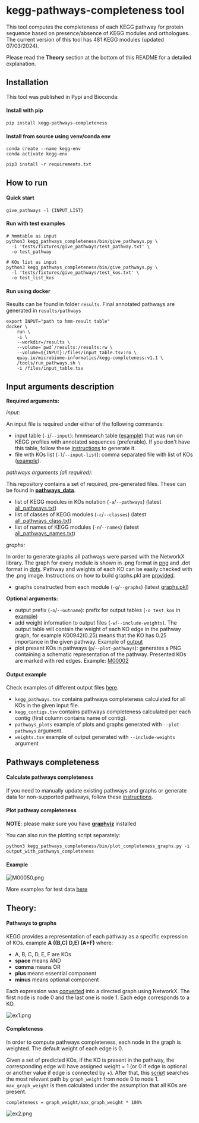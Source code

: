 # kegg-pathways-completeness tool

This tool computes the completeness of each KEGG pathway for protein sequence based on presence/absence of KEGG modules and orthologues. The current version of this tool has 481 KEGG modules (updated 07/03/2024). 

Please read the **Theory** section at the bottom of this README for a detailed explanation. 


## Installation
This tool was published in Pypi and Bioconda:

#### Install with pip
```commandline
pip install kegg-pathways-completeness
```

#### Install from source using venv/conda env
```commandline
conda create --name kegg-env
conda activate kegg-env

pip3 install -r requirements.txt
```


## How to run

#### Quick start
```
give_pathways -l {INPUT_LIST}
```

#### Run with test examples
```comandline
# hmmtable as input
python3 kegg_pathways_completeness/bin/give_pathways.py \
  -i 'tests/fixtures/give_pathways/test_pathway.txt' \
  -o test_pathway

# KOs list as input
python3 kegg_pathways_completeness/bin/give_pathways.py \
  -l 'tests/fixtures/give_pathways/test_kos.txt' \
  -o test_list_kos
```

#### Run using docker 
Results can be found in folder `results`. Final annotated pathways are generated in `results/pathways`
```commandline
export INPUT="path to hmm-result table"
docker \
    run \
    -i \
    --workdir=/results \
    --volume=`pwd`/results:/results:rw \
    --volume=${INPUT}:/files/input_table.tsv:ro \
    quay.io/microbiome-informatics/kegg-completeness:v1.1 \
    /tools/run_pathways.sh \
    -i /files/input_table.tsv
```


## Input arguments description

**Required arguments:** 

_input:_

An input file is required under either of the following commands:
- input table (`-i`/`--input`): hmmsearch table ([example](tests/fixtures/give_pathways/test_pathway.txt)) that was run on KEGG profiles with annotated sequences (preferable). If you don't have this table, follow these [instructions](src/README.md) to generate it.
- file with KOs list (`-l`/`--input-list`): comma separated file with list of KOs ([example](tests/fixtures/give_pathways/test_kos.txt)).

_pathways arguments (all required):_

This repository contains a set of required, pre-generated files. These can be found in **[pathways_data](kegg_pathways_completeness/pathways_data)**. 

- list of KEGG modules in KOs notation (`-a`/`--pathways`) (latest [all_pathways.txt](kegg_pathways_completeness%2Fpathways_data%2Fall_pathways.txt))
- list of classes of KEGG modules (`-c`/`--classes`) (latest [all_pathways_class.txt](kegg_pathways_completeness%2Fpathways_data%2Fall_pathways_class.txt))
- list of names of KEGG modules (`-n`/`--names`) (latest [all_pathways_names.txt](kegg_pathways_completeness%2Fpathways_data%2Fall_pathways_names.txt))

_graphs:_

In order to generate graphs all pathways were parsed with the NetworkX library. The graph for every module is shown in .png format in [png](kegg_pathways_completeness/graphs/png) and .dot format in [dots](kegg_pathways_completeness/graphs/dots). Pathway and weights of each KO can be easily checked with the .png image.
Instructions on how to build graphs.pkl are [provided](kegg_pathways_completeness/graphs/README.md). 

- graphs constructed from each module (`-g`/`--graphs`) (latest [graphs.pkl](kegg_pathways_completeness%2Fgraphs%2Fgraphs.pkl))

**Optional arguments:**

- output prefix (`-o`/`--outname`): prefix for output tables (`-o test_kos` in [example](tests/fixtures/give_pathways/output/test_kos.summary.kegg_contigs.tsv))
- add weight information to output files (`-w`/`--include-weights`). The output table will contain the weight of each KO edge in the pathway graph, for example K00942(0.25) means that the KO has 0.25 importance in the given pathway. Example of [output](tests/fixtures/give_pathways/output/test_weights.summary.kegg_pathways.tsv)
- plot present KOs in pathways (`p`/`--plot-pathways`): generates a PNG containing a schematic representation of the pathway. Presented KOs are marked with red edges. Example: [M00002](tests/fixtures/give_pathways/output/pathways_plots/M00002.png)

#### Output example

Check examples of different output files [here](tests/fixtures/give_pathways/output). 
- `kegg_pathways.tsv` contains pathways completeness calculated for all KOs in the given input file.
- `kegg_contigs.tsv` contains pathways completeness calculated per each contig (first column contains name of contig).
- `pathways_plots` example of plots and graphs generated with `--plot-pathways` argument. 
- `weights.tsv` example of output generated with `--include-weights` argument


## Pathways completeness

#### Calculate pathways completeness

If you need to manually update existing pathways and graphs or generate data for non-supported pathways, follow these [instructions](kegg_pathways_completeness/pathways_data/README.md).

#### Plot pathway completeness

**NOTE**: please make sure you have [**graphviz**](https://graphviz.org/) installed

You can also run the plotting script separately:
```commandline
python3 kegg_pathways_completeness/bin/plot_completeness_graphs.py -i output_with_pathways_completeness
```

#### Example

![M00050.png](tests/fixtures/give_pathways/output/pathways_plots/M00050.png)

More examples for test data [here](tests/fixtures/give_pathways/output/pathways_plots)


## Theory: 
#### Pathways to graphs 
KEGG provides a representation of each pathway as a specific expression of KOs.
example **A ((B,C) D,E) (A+F)** where:
- A, B, C, D, E, F are KOs
- **space** means AND
- **comma** means OR
- **plus** means essential component
- **minus** means optional component

Each expression was [converted](kegg_pathways_completeness/bin/make_graphs/make_graphs.py) into a directed graph using NetworkX. The first node is node 0 and the last one is node 1. Each edge corresponds to a KO. 

![ex1.png](src%2Fimg%2Fex1.png)

#### Completeness
In order to compute pathways completeness, each node in the graph is weighted. The default weight of each edge is 0.

Given a set of predicted KOs, if the KO is present in the pathway, the corresponding edge will have assigned weight = 1 (or 0 if edge is optional or another value if edge is connected by +). After that, this [script](kegg_pathways_completeness/bin/give_pathways.py) searches the most relevant path by `graph_weight` from node 0 to node 1. `max_graph_weight` is then calculated under the assumption that all KOs are present.

``
completeness = graph_weight/max_graph_weight * 100%
``

![ex2.png](src%2Fimg%2Fex2.png)
